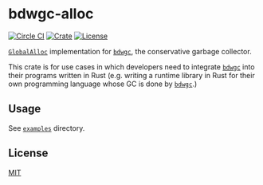 # bdwgc-alloc

[![Circle CI](https://img.shields.io/circleci/project/github/raviqqe/bdwgc-alloc/master.svg?style=flat-square)](https://circleci.com/gh/raviqqe/bdwgc-alloc)
[![Crate](https://img.shields.io/crates/v/bdwgc-alloc.svg?style=flat-square)](https://crates.io/crates/bdwgc-alloc)
[![License](https://img.shields.io/github/license/raviqqe/bdwgc-alloc.svg?style=flat-square)](LICENSE)

[`GlobalAlloc`](https://doc.rust-lang.org/std/alloc/trait.GlobalAlloc.html) implementation for [`bdwgc`][bdwgc], the conservative garbage collector.

This crate is for use cases in which developers need to integrate [`bdwgc`][bdwgc] into their programs written in Rust (e.g. writing a runtime library in Rust for their own programming language whose GC is done by [`bdwgc`][bdwgc].)

## Usage

See [`examples`](examples) directory.

## License

[MIT](LICENSE)

[bdwgc]: https://github.com/ivmai/bdwgc
